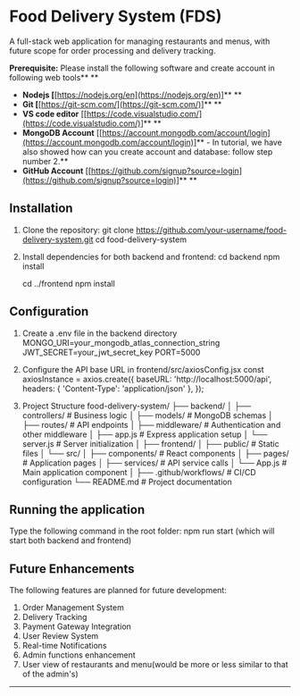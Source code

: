 # Food Delivery System (FDS)

A full-stack web application for managing restaurants and menus, with future scope for order processing and delivery tracking.

**Prerequisite:** Please install the following software and create account in following web tools** **

* **Nodejs [**[https://nodejs.org/en](https://nodejs.org/en)]** **
* **Git [**[https://git-scm.com/](https://git-scm.com/)]** **
* **VS code editor** [[https://code.visualstudio.com/](https://code.visualstudio.com/)]** **
* **MongoDB Account** [[https://account.mongodb.com/account/login](https://account.mongodb.com/account/login)]** - In tutorial, we have also showed how can you create account and database: follow step number 2.**
* **GitHub Account** [[https://github.com/signup?source=login](https://github.com/signup?source=login)]** **

## Installation

1. Clone the repository:
   git clone https://github.com/your-username/food-delivery-system.git
   cd food-delivery-system

2. Install dependencies for both backend and frontend:
    cd backend
    npm install
    
    cd ../frontend
    npm install

## Configuration
1. Create a .env file in the backend directory
  MONGO_URI=your_mongodb_atlas_connection_string
  JWT_SECRET=your_jwt_secret_key
  PORT=5000

2. Configure the API base URL in frontend/src/axiosConfig.jsx
    const axiosInstance = axios.create({
      baseURL: 'http://localhost:5000/api',
      headers: { 'Content-Type': 'application/json' },
    });

3. Project Structure
food-delivery-system/
├── backend/
│   ├── controllers/       # Business logic
│   ├── models/            # MongoDB schemas
│   ├── routes/            # API endpoints
│   ├── middleware/        # Authentication and other middleware
│   ├── app.js             # Express application setup
│   └── server.js          # Server initialization
│
├── frontend/
│   ├── public/            # Static files
│   └── src/
│       ├── components/    # React components
│       ├── pages/         # Application pages
│       ├── services/      # API service calls
│       └── App.js         # Main application component
│
├── .github/workflows/     # CI/CD configuration
└── README.md              # Project documentation

## Running the application
Type the following command in the root folder: npm run start (which will start both backend and frontend)

## Future Enhancements
The following features are planned for future development:
1. Order Management System
2. Delivery Tracking
3. Payment Gateway Integration
4. User Review System
5. Real-time Notifications
6. Admin functions enhancement
7. User view of restaurants and menu(would be more or less similar to that of the admin's)
---
